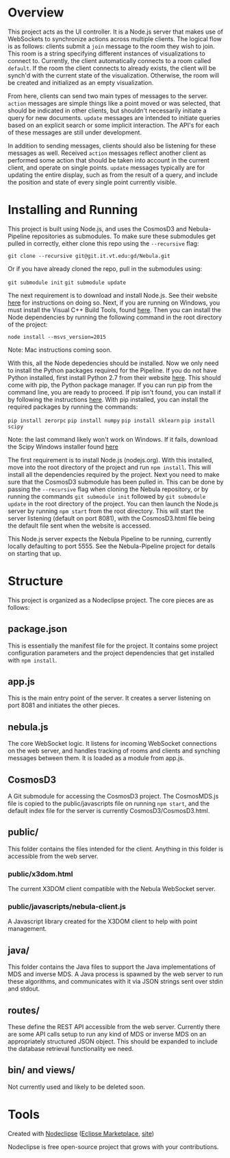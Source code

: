 # Overview
This project acts as the UI controller. It is a Node.js server that makes use of WebSockets to synchronize actions across multiple clients. The logical flow is as follows: clients submit a `join` message to the room they wish to join. This room is a string specifying different instances of visualizations to connect to. Currently, the client automatically connects to a room called `default`. If the room the client connects to already exists, the client will be synch'd with the current state of the visualization. Otherwise, the room will be created and initialized as an empty visualization.

From here, clients can send two main types of messages to the server. `action` messages are simple things like a point moved or was selected, that should be indicated in other clients, but shouldn't necessarily initiate a query for new documents. `update` messages are intended to initiate queries based on an explicit search or some implicit interaction. The API's for each of these messages are still under development.

In addition to sending messages, clients should also be listening for these messages as well. Received `action` messages reflect another client as performed some action that should be taken into account in the current client, and operate on single points. `update` messages typically are for updating the entire display, such as from the result of a query, and include the position and state of every single point currently visible.


# Installing and Running
This project is built using Node.js, and uses the CosmosD3 and Nebula-Pipeline repositories as submodules. To make sure these submodules get pulled in correctly, either clone this repo using the `--recursive` flag:

```git clone --recursive git@git.it.vt.edu:gd/Nebula.git```

Or if you have already cloned the repo, pull in the submodules using:

```git submodule init```
```git submodule update```

The next requirement is to download and install Node.js. See their website [here](nodejs.org) for instructions on doing so. Next, if you are running on Windows, you must install the Visual C++ Build Tools, found [here](https://www.microsoft.com/en-us/download/details.aspx?id=49983). Then you can install the Node dependencies by running the following command in the root directory of the project:

```node install --msvs_version=2015```

Note: Mac instructions coming soon.

With this, all the Node depedencies should be installed. Now we only need to install the Python packages required for the Pipeline. If you do not have Python installed, first install Python 2.7 from their website [here](https://www.python.org/downloads/release/python-2711/). This should come with pip, the Python package manager. If you can run pip from the command line, you are ready to proceed. If pip isn't found, you can install if by following the instructions [here](https://pip.pypa.io/en/stable/installing/). With pip installed, you can install the required packages by running the commands:

```pip install zerorpc```
```pip install numpy```
```pip install sklearn```
```pip install scipy```

Note: the last command likely won't work on Windows. If it fails, download the Scipy Windows installer found [here](https://github.com/scipy/scipy/releases/download/v0.16.0/scipy-0.16.0-win32-superpack-python2.7.exe)

The first requirement is to install Node.js (nodejs.org). With this installed, move into the root directory of the project and run `npm install`. This will install all the dependencies required by the project. Next you need to make sure that the CosmosD3 submodule has been pulled in. This can be done by passing the `--recursive` flag when cloning the Nebula repository, or by running the commands `git submodule init` followed by `git submodule update` in the root directory of the project. You can then launch the Node.js server by running `npm start` from the root directory. This will start the server listening (default on port 8081), with the CosmosD3.html file being the default file sent when the website is accessed.

This Node.js server expects the Nebula Pipeline to be running, currently locally defaulting to port 5555. See the Nebula-Pipeline project for details on starting that up.

# Structure
This project is organized as a Nodeclipse project. The core pieces are as follows:

## package.json
This is essentially the manifest file for the project. It contains some project configuration parameters and the project dependencies that get installed with `npm install`.

## app.js
This is the main entry point of the server. It creates a server listening on port 8081 and initiates the other pieces.

## nebula.js
The core WebSocket logic. It listens for incoming WebSocket connections on the web server, and handles tracking of rooms and clients and synching messages between them. It is loaded as a module from app.js.

## CosmosD3
A Git submodule for accessing the CosmosD3 project. The CosmosMDS.js file is copied to the public/javascripts file on running `npm start`, and the default index file for the server is currently CosmosD3/CosmosD3.html.

## public/
This folder contains the files intended for the client. Anything in this folder is accessible from the web server.

### public/x3dom.html
The current X3DOM client compatible with the Nebula WebSocket server.

### public/javascripts/nebula-client.js
A Javascript library created for the X3DOM client to help with point management.

## java/
This folder contains the Java files to support the Java implementations of MDS and inverse MDS. A Java process is spawned by the web server to run these algorithms, and communicates with it via JSON strings sent over stdin and stdout.

## routes/
These define the REST API accessible from the web server. Currently there are some API calls setup to run any kind of MDS or inverse MDS on an appropriately structured JSON object. This should be expanded to include the database retrieval functionality we need.

## bin/ and views/
Not currently used and likely to be deleted soon.


# Tools

Created with [Nodeclipse](https://github.com/Nodeclipse/nodeclipse-1)
 ([Eclipse Marketplace](http://marketplace.eclipse.org/content/nodeclipse), [site](http://www.nodeclipse.org))   

Nodeclipse is free open-source project that grows with your contributions.
